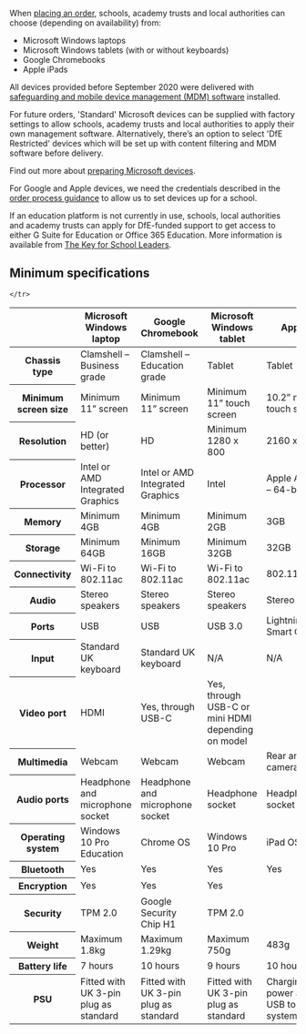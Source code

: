 When [placing an order](/start), schools, academy trusts and local authorities can choose (depending on availability) from:

* Microsoft Windows laptops
* Microsoft Windows tablets (with or without keyboards)
* Google Chromebooks
* Apple iPads

All devices provided before September 2020 were delivered with [safeguarding and mobile device management (MDM) software](/devices/safeguarding-for-device-users) installed.

For future orders, 'Standard' Microsoft devices can be supplied with factory settings to allow schools, academy trusts and local authorities to apply their own management software. Alternatively, there’s an option to select 'DfE Restricted' devices which will be set up with content filtering and MDM software before delivery.

Find out more about [preparing Microsoft devices](/devices/preparing-microsoft-windows-laptops-and-tablets).

For Google and Apple devices, we need the credentials described in the [order process guidance](/devices/how-to-order) to allow us to set devices up for a school.

If an education platform is not currently in use, schools, local authorities and academy trusts can apply for DfE-funded support to get access to either G Suite for Education or Office 365 Education. More information is available from [The Key for School Leaders](https://covid19.thekeysupport.com/covid-19/deliver-remote-learning/make-tech-work-you/digital-education-platform-hub/).

## Minimum specifications

<table class="govuk-table">
  <thead class="govuk-table__head">
    <tr class="govuk-table__row">
      <th scope="col" class="govuk-table__header"></th>
      <th scope="col" class="govuk-table__header">Microsoft Windows laptop</th>
      <th scope="col" class="govuk-table__header">Google Chromebook</th>
      <th scope="col" class="govuk-table__header">Microsoft Windows tablet</th>
            <th scope="col" class="govuk-table__header">Apple iPad</th>

    </tr>
  </thead>
  <tbody class="govuk-table__body">
    <tr class="govuk-table__row">
      <th scope="row" class="govuk-table__header">Chassis type</th>
      <td class="govuk-table__cell">Clamshell &ndash; Business grade</td>
      <td class="govuk-table__cell">Clamshell &ndash; Education grade</td>
      <td class="govuk-table__cell">Tablet</td>
      <td class="govuk-table__cell">Tablet</td>
    </tr>
    <tr class="govuk-table__row">
      <th scope="row" class="govuk-table__header">Minimum screen size</th>
      <td class="govuk-table__cell">Minimum 11&rdquo; screen</td>
      <td class="govuk-table__cell">Minimum 11&rdquo; screen</td>
      <td class="govuk-table__cell">Minimum 11&rdquo; touch screen</td>
      <td class="govuk-table__cell">10.2&rdquo; multi-touch screen</td>

</tr>
    <tr class="govuk-table__row">
      <th scope="row" class="govuk-table__header">Resolution</th>
      <td class="govuk-table__cell">HD (or better)</td>
      <td class="govuk-table__cell">HD</td>
      <td class="govuk-table__cell">Minimum 1280 x 800</td>
      <td class="govuk-table__cell">2160 x 1620</td>
    </tr>
    <tr class="govuk-table__row">
      <th scope="row" class="govuk-table__header">Processor</th>
      <td class="govuk-table__cell">Intel or AMD Integrated Graphics</td>
      <td class="govuk-table__cell">Intel or AMD Integrated Graphics</td>
      <td class="govuk-table__cell">Intel</td>
      <td class="govuk-table__cell">Apple A10 Fusion – 64-bit</td>
    </tr>
    <tr class="govuk-table__row">
      <th scope="row" class="govuk-table__header">Memory</th>
      <td class="govuk-table__cell">Minimum 4GB</td>
      <td class="govuk-table__cell">Minimum 4GB</td>
      <td class="govuk-table__cell">Minimum 2GB</td>
      <td class="govuk-table__cell">3GB</td>
    </tr>
    <tr class="govuk-table__row">
      <th scope="row" class="govuk-table__header">Storage</th>
      <td class="govuk-table__cell">Minimum 64GB</td>
      <td class="govuk-table__cell">Minimum 16GB</td>
      <td class="govuk-table__cell">Minimum 32GB</td>
        <td class="govuk-table__cell">32GB</td>
    </tr>
    <tr class="govuk-table__row">
      <th scope="row" class="govuk-table__header">Connectivity</th>
      <td class="govuk-table__cell">Wi-Fi to 802.11ac</td>
      <td class="govuk-table__cell">Wi-Fi to 802.11ac</td>
      <td class="govuk-table__cell">Wi-Fi to 802.11ac</td>
      <td class="govuk-table__cell">802.11a/b/g/n/ac</td>
    </tr>
    <tr class="govuk-table__row">
      <th scope="row" class="govuk-table__header">Audio</th>
      <td class="govuk-table__cell">Stereo speakers</td>
      <td class="govuk-table__cell">Stereo speakers</td>
      <td class="govuk-table__cell">Stereo speakers</td>
      <td class="govuk-table__cell">Stereo speakers</td>
    </tr>
    <tr class="govuk-table__row">
      <th scope="row" class="govuk-table__header">Ports</th>
      <td class="govuk-table__cell">USB</td>
      <td class="govuk-table__cell">USB</td>
      <td class="govuk-table__cell">USB 3.0</td>
      <td class="govuk-table__cell">Lightning and Smart Connector</td>
    </tr>
    <tr class="govuk-table__row">
      <th scope="row" class="govuk-table__header">Input</th>
      <td class="govuk-table__cell">Standard UK keyboard</td>
      <td class="govuk-table__cell">Standard UK keyboard</td>
      <td class="govuk-table__cell">N/A</td>
      <td class="govuk-table__cell">N/A</td>
    </tr>
    <tr class="govuk-table__row">
      <th scope="row" class="govuk-table__header">Video port</th>
      <td class="govuk-table__cell">HDMI</td>
      <td class="govuk-table__cell">Yes, through USB-C</td>
      <td class="govuk-table__cell">Yes, through USB-C or mini HDMI depending on model</td>
      <td class="govuk-table__cell"> </td>
    </tr>
    <tr class="govuk-table__row">
      <th scope="row" class="govuk-table__header">Multimedia</th>
      <td class="govuk-table__cell">Webcam</td>
      <td class="govuk-table__cell">Webcam</td>
      <td class="govuk-table__cell">Webcam</td>
      <td class="govuk-table__cell">Rear and front cameras</td>
    </tr>
    <tr class="govuk-table__row">
      <th scope="row" class="govuk-table__header">Audio ports</th>
      <td class="govuk-table__cell">Headphone and microphone socket</td>
      <td class="govuk-table__cell">Headphone and microphone socket</td>
      <td class="govuk-table__cell">Headphone socket</td>
      <td class="govuk-table__cell">Headphone socket</td>
    </tr>
    <tr class="govuk-table__row">
      <th scope="row" class="govuk-table__header">Operating system</th>
      <td class="govuk-table__cell">Windows 10 Pro Education</td>
      <td class="govuk-table__cell">Chrome OS</td>
      <td class="govuk-table__cell">Windows 10 Pro</td>
        <td class="govuk-table__cell">iPad OS</td>
    </tr>
    <tr class="govuk-table__row">
      <th scope="row" class="govuk-table__header">Bluetooth</th>
      <td class="govuk-table__cell">Yes</td>
      <td class="govuk-table__cell">Yes</td>
      <td class="govuk-table__cell">Yes</td>
      <td class="govuk-table__cell">Yes</td>
    </tr>
    <tr class="govuk-table__row">
      <th scope="row" class="govuk-table__header">Encryption</th>
      <td class="govuk-table__cell">Yes</td>
      <td class="govuk-table__cell">Yes</td>
      <td class="govuk-table__cell">Yes</td>
        <td class="govuk-table__cell"> </td>
    </tr>
    <tr class="govuk-table__row">
      <th scope="row" class="govuk-table__header">Security</th>
      <td class="govuk-table__cell">TPM 2.0</td>
      <td class="govuk-table__cell">Google Security Chip H1</td>
      <td class="govuk-table__cell">TPM 2.0</td>
        <td class="govuk-table__cell"> </td>
    </tr>
    <tr class="govuk-table__row">
      <th scope="row" class="govuk-table__header">Weight</th>
      <td class="govuk-table__cell">Maximum 1.8kg</td>
      <td class="govuk-table__cell">Maximum 1.29kg</td>
      <td class="govuk-table__cell">Maximum 750g</td>
      <td class="govuk-table__cell">483g</td>
    </tr>
    <tr class="govuk-table__row">
      <th scope="row" class="govuk-table__header">Battery life</th>
      <td class="govuk-table__cell">7 hours</td>
      <td class="govuk-table__cell">10 hours</td>
      <td class="govuk-table__cell">9 hours</td>
      <td class="govuk-table__cell">10 hours</td>
    </tr>
    <tr class="govuk-table__row">
      <th scope="row" class="govuk-table__header">PSU</th>
      <td class="govuk-table__cell">Fitted with UK 3-pin plug as standard</td>
      <td class="govuk-table__cell">Fitted with UK 3-pin plug as standard</td>
      <td class="govuk-table__cell">Fitted with UK 3-pin plug as standard</td>
      <td class="govuk-table__cell">Charging via power adapter or USB to computer system</td>
    </tr>
  </tbody>
</table>
